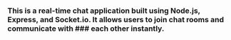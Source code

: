### This is a real-time chat application built using Node.js, Express, and Socket.io. It allows users to join chat rooms and communicate with ### each other instantly.
